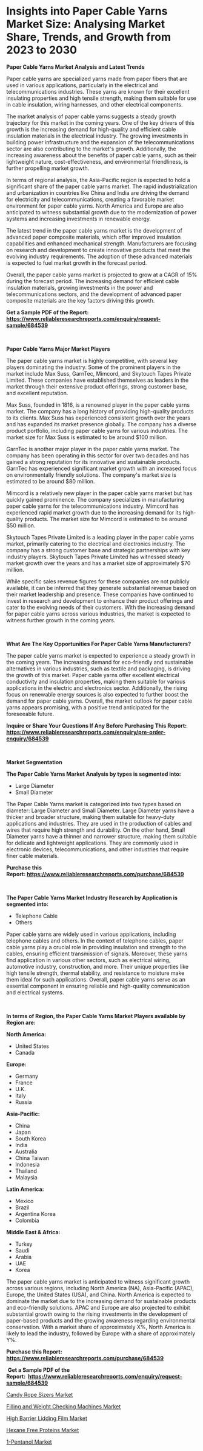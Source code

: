 <p><h1>Insights into Paper Cable Yarns Market Size: Analysing Market Share, Trends, and Growth from 2023 to 2030</h1></p><p><strong>Paper Cable Yarns Market Analysis and Latest Trends</strong></p>
<p><p>Paper cable yarns are specialized yarns made from paper fibers that are used in various applications, particularly in the electrical and telecommunications industries. These yarns are known for their excellent insulating properties and high tensile strength, making them suitable for use in cable insulation, wiring harnesses, and other electrical components.</p><p>The market analysis of paper cable yarns suggests a steady growth trajectory for this market in the coming years. One of the key drivers of this growth is the increasing demand for high-quality and efficient cable insulation materials in the electrical industry. The growing investments in building power infrastructure and the expansion of the telecommunications sector are also contributing to the market's growth. Additionally, the increasing awareness about the benefits of paper cable yarns, such as their lightweight nature, cost-effectiveness, and environmental friendliness, is further propelling market growth.</p><p>In terms of regional analysis, the Asia-Pacific region is expected to hold a significant share of the paper cable yarns market. The rapid industrialization and urbanization in countries like China and India are driving the demand for electricity and telecommunications, creating a favorable market environment for paper cable yarns. North America and Europe are also anticipated to witness substantial growth due to the modernization of power systems and increasing investments in renewable energy.</p><p>The latest trend in the paper cable yarns market is the development of advanced paper composite materials, which offer improved insulation capabilities and enhanced mechanical strength. Manufacturers are focusing on research and development to create innovative products that meet the evolving industry requirements. The adoption of these advanced materials is expected to fuel market growth in the forecast period.</p><p>Overall, the paper cable yarns market is projected to grow at a CAGR of 15% during the forecast period. The increasing demand for efficient cable insulation materials, growing investments in the power and telecommunications sectors, and the development of advanced paper composite materials are the key factors driving this growth.</p></p>
<p><strong>Get a Sample PDF of the Report:&nbsp; <a href="https://www.reliableresearchreports.com/enquiry/request-sample/684539">https://www.reliableresearchreports.com/enquiry/request-sample/684539</a></strong></p>
<p>&nbsp;</p>
<p><strong>Paper Cable Yarns Major Market Players</strong></p>
<p><p>The paper cable yarns market is highly competitive, with several key players dominating the industry. Some of the prominent players in the market include Max Suss, GarnTec, Mimcord, and Skytouch Tapes Private Limited. These companies have established themselves as leaders in the market through their extensive product offerings, strong customer base, and excellent reputation.</p><p>Max Suss, founded in 1816, is a renowned player in the paper cable yarns market. The company has a long history of providing high-quality products to its clients. Max Suss has experienced consistent growth over the years and has expanded its market presence globally. The company has a diverse product portfolio, including paper cable yarns for various industries. The market size for Max Suss is estimated to be around $100 million.</p><p>GarnTec is another major player in the paper cable yarns market. The company has been operating in this sector for over two decades and has gained a strong reputation for its innovative and sustainable products. GarnTec has experienced significant market growth with an increased focus on environmentally friendly solutions. The company's market size is estimated to be around $80 million.</p><p>Mimcord is a relatively new player in the paper cable yarns market but has quickly gained prominence. The company specializes in manufacturing paper cable yarns for the telecommunications industry. Mimcord has experienced rapid market growth due to the increasing demand for its high-quality products. The market size for Mimcord is estimated to be around $50 million.</p><p>Skytouch Tapes Private Limited is a leading player in the paper cable yarns market, primarily catering to the electrical and electronics industry. The company has a strong customer base and strategic partnerships with key industry players. Skytouch Tapes Private Limited has witnessed steady market growth over the years and has a market size of approximately $70 million.</p><p>While specific sales revenue figures for these companies are not publicly available, it can be inferred that they generate substantial revenue based on their market leadership and presence. These companies have continued to invest in research and development to enhance their product offerings and cater to the evolving needs of their customers. With the increasing demand for paper cable yarns across various industries, the market is expected to witness further growth in the coming years.</p></p>
<p>&nbsp;</p>
<p><strong>What Are The Key Opportunities For Paper Cable Yarns Manufacturers?</strong></p>
<p><p>The paper cable yarns market is expected to experience a steady growth in the coming years. The increasing demand for eco-friendly and sustainable alternatives in various industries, such as textile and packaging, is driving the growth of this market. Paper cable yarns offer excellent electrical conductivity and insulation properties, making them suitable for various applications in the electric and electronics sector. Additionally, the rising focus on renewable energy sources is also expected to further boost the demand for paper cable yarns. Overall, the market outlook for paper cable yarns appears promising, with a positive trend anticipated for the foreseeable future.</p></p>
<p><strong>Inquire or Share Your Questions If Any Before Purchasing This Report: <a href="https://www.reliableresearchreports.com/enquiry/pre-order-enquiry/684539">https://www.reliableresearchreports.com/enquiry/pre-order-enquiry/684539</a></strong></p>
<p>&nbsp;</p>
<p><strong>Market Segmentation</strong></p>
<p><strong>The Paper Cable Yarns Market Analysis by types is segmented into:</strong></p>
<p><ul><li>Large Diameter</li><li>Small Diameter</li></ul></p>
<p><p>The Paper Cable Yarns market is categorized into two types based on diameter: Large Diameter and Small Diameter. Large Diameter yarns have a thicker and broader structure, making them suitable for heavy-duty applications and industries. They are used in the production of cables and wires that require high strength and durability. On the other hand, Small Diameter yarns have a thinner and narrower structure, making them suitable for delicate and lightweight applications. They are commonly used in electronic devices, telecommunications, and other industries that require finer cable materials.</p></p>
<p><strong>Purchase this Report:&nbsp;<a href="https://www.reliableresearchreports.com/purchase/684539">https://www.reliableresearchreports.com/purchase/684539</a></strong></p>
<p>&nbsp;</p>
<p><strong>The Paper Cable Yarns Market Industry Research by Application is segmented into:</strong></p>
<p><ul><li>Telephone Cable</li><li>Others</li></ul></p>
<p><p>Paper cable yarns are widely used in various applications, including telephone cables and others. In the context of telephone cables, paper cable yarns play a crucial role in providing insulation and strength to the cables, ensuring efficient transmission of signals. Moreover, these yarns find application in various other sectors, such as electrical wiring, automotive industry, construction, and more. Their unique properties like high tensile strength, thermal stability, and resistance to moisture make them ideal for such applications. Overall, paper cable yarns serve as an essential component in ensuring reliable and high-quality communication and electrical systems.</p></p>
<p>&nbsp;</p>
<p><strong>In terms of Region, the Paper Cable Yarns Market Players available by Region are:</strong></p>
<p>
    <p> <strong> North America: </strong>
        <ul>
            <li>United States</li>
            <li>Canada</li>
        </ul>
        </p> 
    <p> <strong> Europe: </strong>
        <ul>
            <li>Germany</li>
            <li>France</li>
            <li>U.K.</li>
            <li>Italy</li>
            <li>Russia</li>
        </ul>
        </p> 
    <p> <strong> Asia-Pacific: </strong>
        <ul>
            <li>China</li>
            <li>Japan</li>
            <li>South Korea</li>
            <li>India</li>
            <li>Australia</li>
            <li>China Taiwan</li>
            <li>Indonesia</li>
            <li>Thailand</li>
            <li>Malaysia</li>
        </ul>
        </p> 
    <p> <strong> Latin America: </strong>
        <ul>
            <li>Mexico</li>
            <li>Brazil</li>
            <li>Argentina Korea</li>
            <li>Colombia</li>
        </ul>
        </p> 
    <p> <strong> Middle East & Africa: </strong>
        <ul>
            <li>Turkey</li>
            <li>Saudi</li>
            <li>Arabia</li>
            <li>UAE</li>
            <li>Korea</li>
        </ul>
    </p>
    </p>
<p><p>The paper cable yarns market is anticipated to witness significant growth across various regions, including North America (NA), Asia-Pacific (APAC), Europe, the United States (USA), and China. North America is expected to dominate the market due to the increasing demand for sustainable products and eco-friendly solutions. APAC and Europe are also projected to exhibit substantial growth owing to the rising investments in the development of paper-based products and the growing awareness regarding environmental conservation. With a market share of approximately X%, North America is likely to lead the industry, followed by Europe with a share of approximately Y%.</p></p>
<p><strong>Purchase this Report: <a href="https://www.reliableresearchreports.com/purchase/684539">https://www.reliableresearchreports.com/purchase/684539</a></strong></p>
<p>&nbsp;<strong>Get a Sample PDF of the Report:&nbsp;&nbsp;<a href="https://www.reliableresearchreports.com/enquiry/request-sample/684539">https://www.reliableresearchreports.com/enquiry/request-sample/684539</a></strong></p>
<p><strong></strong></p>
<p><p><a href="https://github.com/sofayahoo2023/Market-Research-Report-List-1/blob/main/candy-rope-sizers-market.md">Candy Rope Sizers Market</a></p><p><a href="https://github.com/vimar16th/Market-Research-Report-List-1/blob/main/filling-and-weight-checking-machines-market.md">Filling and Weight Checking Machines Market</a></p><p><a href="https://medium.com/@vincentalvarez1980/high-barrier-lidding-film-market-size-market-outlook-and-market-forecast-2023-to-2030-ceb68852cd74">High Barrier Lidding Film Market</a></p><p><a href="https://medium.com/@dennismurphy47/hexane-free-proteins-market-report-reveals-the-latest-trends-and-growth-opportunities-of-this-dbcf21beee8a">Hexane Free Proteins Market</a></p><p><a href="https://medium.com/@amandagarza17/1-pentanol-market-share-evolution-and-market-growth-trends-2023-2030-f7870f72e39c">1-Pentanol Market</a></p></p>